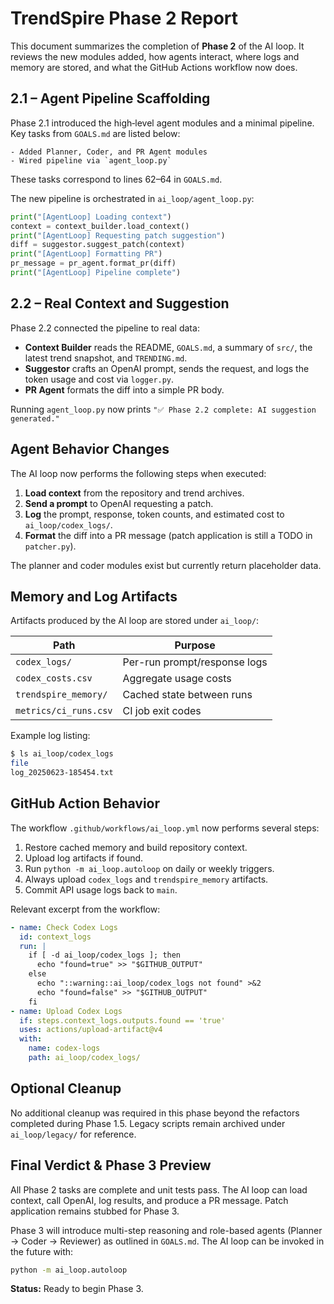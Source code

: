 # TrendSpire Phase 2 Report

This document summarizes the completion of **Phase 2** of the AI loop.
It reviews the new modules added, how agents interact, where logs and memory are stored, and what the GitHub Actions workflow now does.

## 2.1 – Agent Pipeline Scaffolding

Phase 2.1 introduced the high‑level agent modules and a minimal pipeline.
Key tasks from `GOALS.md` are listed below:

```text
- Added Planner, Coder, and PR Agent modules
- Wired pipeline via `agent_loop.py`
```

These tasks correspond to lines 62–64 in `GOALS.md`.

The new pipeline is orchestrated in `ai_loop/agent_loop.py`:

```python
print("[AgentLoop] Loading context")
context = context_builder.load_context()
print("[AgentLoop] Requesting patch suggestion")
diff = suggestor.suggest_patch(context)
print("[AgentLoop] Formatting PR")
pr_message = pr_agent.format_pr(diff)
print("[AgentLoop] Pipeline complete")
```

## 2.2 – Real Context and Suggestion

Phase 2.2 connected the pipeline to real data:

- **Context Builder** reads the README, `GOALS.md`, a summary of `src/`, the latest trend snapshot, and `TRENDING.md`.
- **Suggestor** crafts an OpenAI prompt, sends the request, and logs the token usage and cost via `logger.py`.
- **PR Agent** formats the diff into a simple PR body.

Running `agent_loop.py` now prints `"✅ Phase 2.2 complete: AI suggestion generated."`

## Agent Behavior Changes

The AI loop now performs the following steps when executed:

1. **Load context** from the repository and trend archives.
2. **Send a prompt** to OpenAI requesting a patch.
3. **Log** the prompt, response, token counts, and estimated cost to `ai_loop/codex_logs/`.
4. **Format** the diff into a PR message (patch application is still a TODO in `patcher.py`).

The planner and coder modules exist but currently return placeholder data.

## Memory and Log Artifacts

Artifacts produced by the AI loop are stored under `ai_loop/`:

| Path | Purpose |
|------|---------|
| `codex_logs/` | Per-run prompt/response logs |
| `codex_costs.csv` | Aggregate usage costs |
| `trendspire_memory/` | Cached state between runs |
| `metrics/ci_runs.csv` | CI job exit codes |

Example log listing:

```bash
$ ls ai_loop/codex_logs
file
log_20250623-185454.txt
```

## GitHub Action Behavior

The workflow `.github/workflows/ai_loop.yml` now performs several steps:

1. Restore cached memory and build repository context.
2. Upload log artifacts if found.
3. Run `python -m ai_loop.autoloop` on daily or weekly triggers.
4. Always upload `codex_logs` and `trendspire_memory` artifacts.
5. Commit API usage logs back to `main`.

Relevant excerpt from the workflow:

```yaml
- name: Check Codex Logs
  id: context_logs
  run: |
    if [ -d ai_loop/codex_logs ]; then
      echo "found=true" >> "$GITHUB_OUTPUT"
    else
      echo "::warning::ai_loop/codex_logs not found" >&2
      echo "found=false" >> "$GITHUB_OUTPUT"
    fi
- name: Upload Codex Logs
  if: steps.context_logs.outputs.found == 'true'
  uses: actions/upload-artifact@v4
  with:
    name: codex-logs
    path: ai_loop/codex_logs/
```

## Optional Cleanup

No additional cleanup was required in this phase beyond the refactors completed during Phase 1.5. Legacy scripts remain archived under `ai_loop/legacy/` for reference.

## Final Verdict & Phase 3 Preview

All Phase 2 tasks are complete and unit tests pass. The AI loop can load context, call OpenAI, log results, and produce a PR message. Patch application remains stubbed for Phase 3.

Phase 3 will introduce multi-step reasoning and role-based agents (Planner → Coder → Reviewer) as outlined in `GOALS.md`. The AI loop can be invoked in the future with:

```bash
python -m ai_loop.autoloop
```

**Status:** Ready to begin Phase 3.
